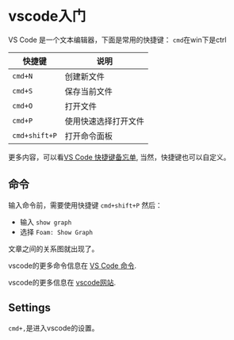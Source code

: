 # vscode入门

VS Code 是一个文本编辑器，下面是常用的快捷键：
`cmd`在win下是ctrl

| 快捷键         | 说明                         |
| ------------- | ---------------------------- |
| `cmd+N`       | 创建新文件                    |
| `cmd+S`       | 保存当前文件                  |
| `cmd+O`       | 打开文件                     |
| `cmd+P`       | 使用快速选择打开文件          |
| `cmd+shift+P` | 打开命令面板                 |

更多内容，可以看[VS Code 快捷键备忘单](https://code.visualstudio.com/docs/getstarted/keybindings#_keyboard-shortcuts-reference), 当然，快捷键也可以自定义。

## 命令

输入命令前，需要使用快捷键 `cmd+shift+P` 然后：

- 输入 `show graph`
- 选择 `Foam: Show Graph`

文章之间的关系图就出现了。

vscode的更多命令信息在 [VS Code 命令](https://code.visualstudio.com/docs/getstarted/userinterface#_command-palette).

vscode的更多信息在 [vscode网站](https://code.visualstudio.com/docs#first-steps).

## Settings

`cmd+,`是进入vscode的设置。
